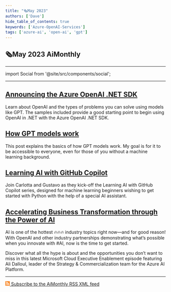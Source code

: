 ```yaml
---
title: "🗞️May 2023"
authors: ['Dave']
hide_table_of_contents: true
keywords: ['Azure-OpenAI-Services']
tags: ['azure-ai', 'open-ai', 'gpt']
---
```


## 🗞️May 2023 AiMonthly

---

import Social from '@site/src/components/social';

<Social
    page_url="https://azureaidevs.github.io/hub/2023-aia/day1"
    image_url="https://raw.githubusercontent.com/AzureAiDevs/hub/main/website/static/img/2023-aia/banner-day1.png"
    title="🗞️May 2023 | This month for Azure AI Developers"
    description= "🚀🗞️May 2023 | This month for Azure AI Developers"
    hashtags="AzureOpenAI"
    hashtag=""
/>

---

## [Announcing the Azure OpenAI .NET SDK](https://devblogs.microsoft.com/dotnet/getting-started-azure-openai-dotnet?WT.mc_id=aiml-89446-dglover)

Learn about OpenAI and the types of problems you can solve using models like GPT. The samples included provide a good starting point to begin using OpenAI in .NET with the Azure OpenAI .NET SDK.

## [How GPT models work](https://bea.stollnitz.com/blog/how-gpt-works)

This post explains the basics of how GPT models work. My goal is for it to be accessible to everyone, even for those of you without a machine learning background. 

## [Learning AI with GitHub Copilot](https://www.youtube.com/watch?v=KDUlSTrl_yc&list=PLlrxD0HtieHiATMDpZkxxQL0YTTiMbcR9)

Join Carlotta and Gustavo as they kick-off the Learning AI with GitHub Copilot series, designed for machine learning beginners wishing to get started with Python with the help of a special AI assistant.

## [Accelerating Business Transformation through the Power of AI](https://www.youtube.com/watch?v=wNoxGPPYnCg&list=PLcgFidNgo6oMZhzhBAf98hzNI8_h5NoAQ&index=5)

AI is one of the hottest 🔥🔥🔥 industry topics right now—and for good reason! With OpenAI and other industry partnerships demonstrating what’s possible when you innovate with #AI, now is the time to get started.​

Discover what all the hype is about and the opportunities you don’t want to miss in this latest Microsoft Cloud Executive Enablement episode featuring Ali Dalloul, leader of the Strategy & Commercialization team for the Azure AI Platform. 

---

[![](./../../static/img/2023-aia/rss.png) Subscribe to the AiMonthly RSS XML feed](https://azureaidevs.github.io/hub/ai-update/rss.xml)